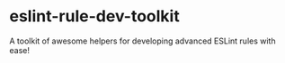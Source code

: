 # eslint-rule-dev-toolkit
A toolkit of awesome helpers for developing advanced ESLint rules with ease!
